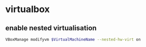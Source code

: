 # virtualbox

## enable nested virtualisation

```bash
VBoxManage modifyvm $VirtualMachineName --nested-hw-virt on
```

